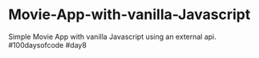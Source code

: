 # Movie-App-with-vanilla-Javascript
Simple Movie App with vanilla Javascript using an external api.
#100daysofcode #day8

